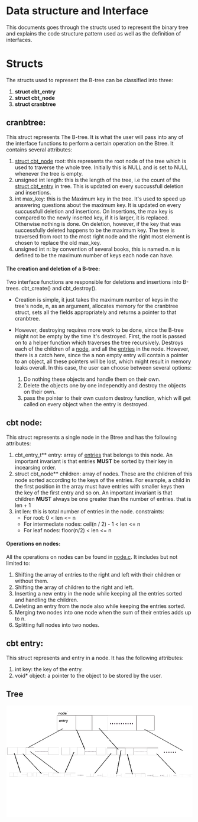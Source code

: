 # Data structure and Interface 
This documents goes through the structs used to represent the binary tree and explains the code structure pattern used as well as the definition of interfaces.

# Structs 
The structs used to represent the B-tree can be classified into three:

1. **struct cbt_entry**
2. **struct cbt_node**
3. **struct cranbtree**

## cranbtree: 
This struct represents The B-tree. It is what the user will pass into any of the interface functions to perform a certain operation on the Btree. It contains several attributes:

1. [struct cbt_node](#cbt-node) root: this represents the root node of the tree which is used to traverse the whole tree. Initially this is NULL and is set to NULL whenever the tree is empty. 
2. unsigned int length: this is the length of the tree, i.e the count of the [struct cbt_entry](#cbt-entry) in tree. This is updated on every succussfull deletion and insertions.
3. int max_key: this is the Maximum key in the tree. It's used to speed up answering questions about the maximum key. It is updated on every succussfull deletion and insertions. On Insertions, the max key is compared to the newly inserted key, if it is larger, it is replaced. Otherwise nothing is done. On deletion, however, if the key that was successfully deleted happens to be the maximum key. The tree is traversed from root to the most right node and the right most element is chosen to replace the old max_key.
4. unsigned int n: by convention of several books, this is named n. n is defined to be the maximum number of keys each node can have.

#### The creation and deletion of a B-tree: 
Two interface functions are responsible for deletions and insertions into B-trees. cbt_create() and cbt_destroy(). 
- Creation is simple, it just takes the maximum number of keys in the tree's node, n, as an argument, allocates memory for the cranbtree struct, sets all the fields appropriately and returns a pointer to that cranbtree. 

- However, destroying requires more work to be done, since the B-tree might not be empty by the time it's destroyed. First, the root is passed on to a helper function which traverses the tree recursively. Destroys each of the children of a [node](#cbt-node), and all the [entries](#cbt-entry) in the node. However, there is a catch here, since the a non empty entry will contain a pointer to an object, all these pointers will be lost, which might result in memory leaks overall. In this case, the user can choose between several options: 
	1. Do nothing these objects and handle them on their own.
	2. Delete the objects one by one independtly and destroy the objects on their own. 
	3. pass the pointer to their own custom destroy function, which will get called on every object when the entry is destroyed.


## cbt node: 
This struct represents a single node in the Btree and has the following attributes: 

1. cbt_entry_t** entry: array of [entries](#cbt-entry) that belongs to this node. An important invariant is that entries **MUST** be sorted by their key in incearsing order.
2. struct cbt_node** children: array of nodes. These are the children of this node sorted according to the keys of the entries. For example, a child in the first position in the array must have entries with smaller keys then the key of the first entry and so on. An important invariant is that children **MUST** always be one greater than the number of entries. that is len + 1
3. int len: this is total number of entries in the node. constraints: 
	- For root: 0 < len  <= n
	- For intermediate nodes: ceil(n / 2) - 1 < len <= n 
	- For leaf nodes: floor(n/2) < len <= n

#### Operations on nodes: 
All the operations on nodes can be found in [node.c](../src/lib/node.c). It includes but not limited to: 
1. Shifting the array of entries to the right and left with their children or without them. 
2. Shifting the array of children to the right and left.
3. Inserting a new entry in the node while keeping all the entries sorted and handling the children. 
4. Deleting an entry from the node also while keeping the entries sorted.
5. Merging two nodes into one node when the sum of their entries adds up to n. 
6. Splitting full nodes into two nodes. 


## cbt entry: 
This struct represents and entry in a node. It has the following attributes: 
1. int key: the key of the entry. 
2. void* object: a pointer to the object to be stored by the user.



## Tree
<img src = "Art/tree.png">